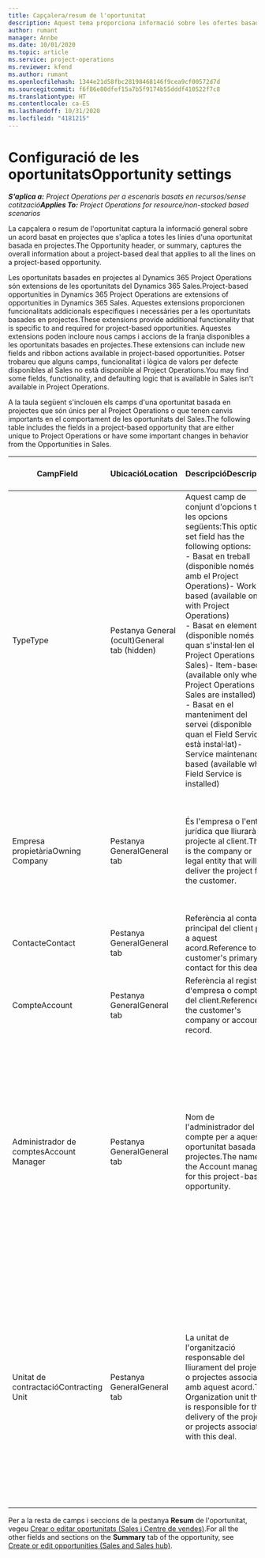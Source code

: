 ```yaml
---
title: Capçalera/resum de l'oportunitat
description: Aquest tema proporciona informació sobre les ofertes basades en el projecte i les línies d'oportunitat basades en el projecte.
author: rumant
manager: Annbe
ms.date: 10/01/2020
ms.topic: article
ms.service: project-operations
ms.reviewer: kfend
ms.author: rumant
ms.openlocfilehash: 1344e21d58fbc28198468146f9cea9cf00572d7d
ms.sourcegitcommit: f6f86e80dfef15a7b5f9174b55dddf410522f7c8
ms.translationtype: HT
ms.contentlocale: ca-ES
ms.lasthandoff: 10/31/2020
ms.locfileid: "4181215"
---
```

# <a name="opportunity-settings"></a><span data-ttu-id="46e2a-103">Configuració de les oportunitats</span><span class="sxs-lookup"><span data-stu-id="46e2a-103">Opportunity settings</span></span>

<span data-ttu-id="46e2a-104">_**S'aplica a:** Project Operations per a escenaris basats en recursos/sense cotització_</span><span class="sxs-lookup"><span data-stu-id="46e2a-104">_**Applies To:** Project Operations for resource/non-stocked based scenarios_</span></span>


<span data-ttu-id="46e2a-105">La capçalera o resum de l'oportunitat captura la informació general sobre un acord basat en projectes que s'aplica a totes les línies d'una oportunitat basada en projectes.</span><span class="sxs-lookup"><span data-stu-id="46e2a-105">The Opportunity header, or summary, captures the overall information about a project-based deal that applies to all the lines on a project-based opportunity.</span></span>

<span data-ttu-id="46e2a-106">Les oportunitats basades en projectes al Dynamics 365 Project Operations són extensions de les oportunitats del Dynamics 365 Sales.</span><span class="sxs-lookup"><span data-stu-id="46e2a-106">Project-based opportunities in Dynamics 365 Project Operations are extensions of opportunities in Dynamics 365 Sales.</span></span> <span data-ttu-id="46e2a-107">Aquestes extensions proporcionen funcionalitats addicionals específiques i necessàries per a les oportunitats basades en projectes.</span><span class="sxs-lookup"><span data-stu-id="46e2a-107">These extensions provide additional functionality that is specific to and required for project-based opportunities.</span></span> <span data-ttu-id="46e2a-108">Aquestes extensions poden incloure nous camps i accions de la franja disponibles a les oportunitats basades en projectes.</span><span class="sxs-lookup"><span data-stu-id="46e2a-108">These extensions can include new fields and ribbon actions available in project-based opportunities.</span></span> <span data-ttu-id="46e2a-109">Potser trobareu que alguns camps, funcionalitat i lògica de valors per defecte disponibles al Sales no està disponible al Project Operations.</span><span class="sxs-lookup"><span data-stu-id="46e2a-109">You may find some fields, functionality, and defaulting logic that is available in Sales isn't available in Project Operations.</span></span>

<span data-ttu-id="46e2a-110">A la taula següent s'inclouen els camps d'una oportunitat basada en projectes que són únics per al Project Operations o que tenen canvis importants en el comportament de les oportunitats del Sales.</span><span class="sxs-lookup"><span data-stu-id="46e2a-110">The following table includes the fields in a project-based opportunity that are either unique to Project Operations or have some important changes in behavior from the Opportunities in Sales.</span></span>

| <span data-ttu-id="46e2a-111">**Camp**</span><span class="sxs-lookup"><span data-stu-id="46e2a-111">**Field**</span></span> | <span data-ttu-id="46e2a-112">**Ubicació**</span><span class="sxs-lookup"><span data-stu-id="46e2a-112">**Location**</span></span> | <span data-ttu-id="46e2a-113">**Descripció**</span><span class="sxs-lookup"><span data-stu-id="46e2a-113">**Description**</span></span> | <span data-ttu-id="46e2a-114">**Impacte descendent**</span><span class="sxs-lookup"><span data-stu-id="46e2a-114">**Downstream impact**</span></span> |
| --- | --- | --- | --- |
| <span data-ttu-id="46e2a-115">Type</span><span class="sxs-lookup"><span data-stu-id="46e2a-115">Type</span></span> | <span data-ttu-id="46e2a-116">Pestanya General (ocult)</span><span class="sxs-lookup"><span data-stu-id="46e2a-116">General tab (hidden)</span></span> | <span data-ttu-id="46e2a-117">Aquest camp de conjunt d'opcions té les opcions següents:</span><span class="sxs-lookup"><span data-stu-id="46e2a-117">This option set field has the following options:</span></span></br><span data-ttu-id="46e2a-118">- Basat en treball (disponible només amb el Project Operations)</span><span class="sxs-lookup"><span data-stu-id="46e2a-118">- Work-based (available only with Project Operations)</span></span></br><span data-ttu-id="46e2a-119">- Basat en elements (disponible només quan s'instal·len el Project Operations i el Sales)</span><span class="sxs-lookup"><span data-stu-id="46e2a-119">- Item-based (available only when Project Operations and Sales are installed)</span></span></br><span data-ttu-id="46e2a-120">- Basat en el manteniment del servei (disponible quan el Field Service està instal·lat)</span><span class="sxs-lookup"><span data-stu-id="46e2a-120">- Service maintenance-based (available when Field Service is installed)</span></span> | <span data-ttu-id="46e2a-121">Quan utilitzeu el Project Operations, aquest valor de camp es defineix automàticament com a **Basat en el treball**, que classifica l'oportunitat com a basada en projectes.</span><span class="sxs-lookup"><span data-stu-id="46e2a-121">When you use Project Operations, this field value is automatically set to **Work-based** which classifies the Opportunity as project-based.</span></span> <span data-ttu-id="46e2a-122">Una oportunitat ha d'estar basada en projectes per habilitar totes les extensions i funcionalitats específiques del projecte al procés de venda descendent per a aquest acord.</span><span class="sxs-lookup"><span data-stu-id="46e2a-122">An Opportunity should be project-based to enable all project-specific extensions and functionality in the downstream sales process for this deal.</span></span> |
| <span data-ttu-id="46e2a-123">Empresa propietària</span><span class="sxs-lookup"><span data-stu-id="46e2a-123">Owning Company</span></span> | <span data-ttu-id="46e2a-124">Pestanya General</span><span class="sxs-lookup"><span data-stu-id="46e2a-124">General tab</span></span> | <span data-ttu-id="46e2a-125">És l'empresa o l'entitat jurídica que lliurarà el projecte al client.</span><span class="sxs-lookup"><span data-stu-id="46e2a-125">This is the company or legal entity that will deliver the project for the customer.</span></span> | <span data-ttu-id="46e2a-126">La informació d'aquest camp es copiarà al camp corresponent a l'oferta del projecte que es crea a partir d'aquesta oportunitat.</span><span class="sxs-lookup"><span data-stu-id="46e2a-126">This field information will be copied to the corresponding field on the Project quote that is created from this Opportunity.</span></span> |
| <span data-ttu-id="46e2a-127">Contacte</span><span class="sxs-lookup"><span data-stu-id="46e2a-127">Contact</span></span> | <span data-ttu-id="46e2a-128">Pestanya General</span><span class="sxs-lookup"><span data-stu-id="46e2a-128">General tab</span></span> | <span data-ttu-id="46e2a-129">Referència al contacte principal del client per a aquest acord.</span><span class="sxs-lookup"><span data-stu-id="46e2a-129">Reference to the customer's primary contact for this deal.</span></span> | |
| <span data-ttu-id="46e2a-130">Compte</span><span class="sxs-lookup"><span data-stu-id="46e2a-130">Account</span></span> | <span data-ttu-id="46e2a-131">Pestanya General</span><span class="sxs-lookup"><span data-stu-id="46e2a-131">General tab</span></span> | <span data-ttu-id="46e2a-132">Referència al registre d'empresa o compte del client.</span><span class="sxs-lookup"><span data-stu-id="46e2a-132">Reference to the customer's company or account record.</span></span> | |
| <span data-ttu-id="46e2a-133">Administrador de comptes</span><span class="sxs-lookup"><span data-stu-id="46e2a-133">Account Manager</span></span> | <span data-ttu-id="46e2a-134">Pestanya General</span><span class="sxs-lookup"><span data-stu-id="46e2a-134">General tab</span></span> | <span data-ttu-id="46e2a-135">Nom de l'administrador del compte per a aquesta oportunitat basada en projectes.</span><span class="sxs-lookup"><span data-stu-id="46e2a-135">The name of the Account manager for this project-based opportunity.</span></span> | <span data-ttu-id="46e2a-136">L'administrador del compte s'encarrega d'administrar la relació amb el client per mitjà de la finalització d'aquest projecte.</span><span class="sxs-lookup"><span data-stu-id="46e2a-136">The Account manager is responsible for managing the relationship with the customer through the completion of this project.</span></span> <span data-ttu-id="46e2a-137">En funció del registre de recurs reservable vinculat a l'administrador de comptes, es determina el valor per defecte de la unitat contractant.</span><span class="sxs-lookup"><span data-stu-id="46e2a-137">Based on the bookable resource record tied to the Account manager, the contracting unit is defaulted.</span></span> |
| <span data-ttu-id="46e2a-138">Unitat de contractació</span><span class="sxs-lookup"><span data-stu-id="46e2a-138">Contracting Unit</span></span> | <span data-ttu-id="46e2a-139">Pestanya General</span><span class="sxs-lookup"><span data-stu-id="46e2a-139">General tab</span></span> | <span data-ttu-id="46e2a-140">La unitat de l'organització responsable del lliurament del projecte o projectes associats amb aquest acord.</span><span class="sxs-lookup"><span data-stu-id="46e2a-140">The Organization unit that is responsible for the delivery of the project or projects associated with this deal.</span></span> | <span data-ttu-id="46e2a-141">La unitat de contractació és la divisió de l'empresa que completarà els projectes després d'haver tancat l'acord.</span><span class="sxs-lookup"><span data-stu-id="46e2a-141">The contracting unit is the division of the company that will complete the project(s) after the deal is closed.</span></span> <span data-ttu-id="46e2a-142">Cada unitat de contractació té una moneda, i aquesta moneda s'utilitza per informar dels costos estimats i reals incorreguts durant el projecte.</span><span class="sxs-lookup"><span data-stu-id="46e2a-142">Every contracting unit has a currency, and this currency is used to report estimated and actual costs incurred during the project.</span></span> |

<span data-ttu-id="46e2a-143">Per a la resta de camps i seccions de la pestanya **Resum** de l'oportunitat, vegeu [Crear o editar oportunitats (Sales i Centre de vendes)](https://docs.microsoft.com/dynamics365/sales-enterprise/create-edit-opportunity-sales).</span><span class="sxs-lookup"><span data-stu-id="46e2a-143">For all the other fields and sections on the **Summary** tab of the opportunity, see [Create or edit opportunities (Sales and Sales hub)](https://docs.microsoft.com/dynamics365/sales-enterprise/create-edit-opportunity-sales).</span></span>
